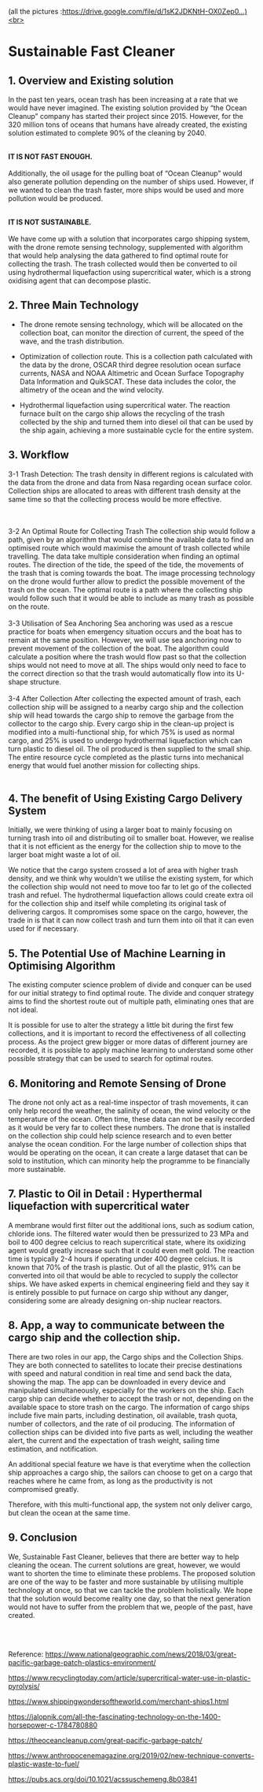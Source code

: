 
(all the pictures :https://drive.google.com/file/d/1sK2JDKNtH-OX0Zep0...)<br>

<h1>Sustainable Fast Cleaner</h1>


<h2>1. Overview and Existing solution </h2>
In the past ten years, ocean trash has been increasing at a rate that we would have never imagined. The existing solution provided by “the Ocean Cleanup” company has started their project since 2015. However, for the 320 million tons of oceans that humans have already created, the existing solution estimated to complete 90% of the cleaning by 2040.<br><br>

<b>IT IS NOT FAST ENOUGH.</b><br><br>
Additionally, the oil usage for the pulling boat of “Ocean Cleanup” would also generate pollution depending on the number of ships used. However, if we wanted to clean the trash faster, more ships would be used and more pollution would be produced.<br><br>

<b>IT IS NOT SUSTAINABLE.</b><br><br>
We have come up with a solution that incorporates cargo shipping system, with the drone remote sensing technology, supplemented with algorithm that would help analysing the data gathered to find optimal route for collecting the trash. The trash collected would then be converted to oil using hydrothermal liquefaction using supercritical water, which is a strong oxidising agent that can decompose plastic.

<h2>2. Three Main Technology</h2>

- The drone remote sensing technology, which will be allocated on the collection boat, can monitor the direction of current, the speed of the wave, and the trash distribution.

- Optimization of collection route. This is a collection path calculated with the data by the drone, OSCAR third degree resolution ocean surface currents, NASA and NOAA Altimetric and Ocean Surface Topography Data Information and QuikSCAT. These data includes the color, the altimetry of the ocean and the wind velocity.

- Hydrothermal liquefaction using supercritical water. The reaction furnace built on the cargo ship allows the recycling of the trash collected by the ship and turned them into diesel oil that can be used by the ship again, achieving a more sustainable cycle for the entire system.

<h2>3. Workflow</h2>
3-1 Trash Detection:
The trash density in different regions is calculated with the data from the drone and data from Nasa regarding ocean surface color. Collection ships are allocated to areas with different trash density at the same time so that the collecting process would be more effective.

<br><br>
3-2 An Optimal Route for Collecting Trash
The collection ship would follow a path, given by an algorithm that would combine the available data to find an optimised route which would maximise the amount of trash collected while travelling. The data take multiple consideration when finding an optimal routes. The direction of the tide, the speed of the tide, the movements of the trash that is coming towards the boat. The image processing technology on the drone would further allow to predict the possible movement of the trash on the ocean. The optimal route is a path where the collecting ship would follow such that it would be able to include as many trash as possible on the route.
<br><br>
3-3 Utilisation of Sea Anchoring
Sea anchoring was used as a rescue practice for boats when emergency situation occurs and the boat has to remain at the same position. However, we will use sea anchoring now to prevent movement of the collection of the boat. The algorithm could calculate a position where the trash would flow past so that the collection ships would not need to move at all. The ships would only need to face to the correct direction so that the trash would automatically flow into its U-shape structure.
<br><br>
3-4 After Collection
After collecting the expected amount of trash, each collection ship will be assigned to a nearby cargo ship and the collection ship will head towards the cargo ship to remove the garbage from the collector to the cargo ship. Every cargo ship in the clean-up project is modified into a multi-functional ship, for which 75% is used as normal cargo, and 25% is used to undergo hydrothermal liquefaction which can turn plastic to diesel oil. The oil produced is then supplied to the small ship. The entire resource cycle completed as the plastic turns into mechanical energy that would fuel another mission for collecting ships.
<br><br>
<h2>4. The benefit of Using Existing Cargo Delivery System</h2>
Initially, we were thinking of using a larger boat to mainly focusing on turning trash into oil and distributing oil to smaller boat. However, we realise that it is not efficient as the energy for the collection ship to move to the larger boat might waste a lot of oil.

We notice that the cargo system crossed a lot of area with higher trash density, and we think why wouldn't we utilise the existing system, for which the collection ship would not need to move too far to let go of the collected trash and refuel. The hydrothermal liquefaction allows could create extra oil for the collection ship and itself while completing its original task of delivering cargos. It compromises some space on the cargo, however, the trade in is that it can now collect trash and turn them into oil that it can even used for if necessary.

<h2>5. The Potential Use of Machine Learning in Optimising Algorithm</h2>
The existing computer science problem of divide and conquer can be used for our initial strategy to find optimal route. The divide and conquer strategy aims to find the shortest route out of multiple path, eliminating ones that are not ideal.

It is possible for use to alter the strategy a little bit during the first few collections, and it is important to record the effectiveness of all collecting process. As the project grew bigger or more datas of different journey are recorded, it is possible to apply machine learning to understand some other possible strategy that can be used to search for optimal routes.

<h2>6. Monitoring and Remote Sensing of Drone</h2>
The drone not only act as a real-time inspector of trash movements, it can only help record the weather, the salinity of ocean, the wind velocity or the temperature of the ocean. Often time, these data can not be easily recorded as it would be very far to collect these numbers. The drone that is installed on the collection ship could help science research and to even better analyse the ocean condition. For the large number of collection ships that would be operating on the ocean, it can create a large dataset that can be sold to institution, which can minority help the programme to be financially more sustainable.

<h2>7. Plastic to Oil in Detail : Hyperthermal liquefaction with supercritical water</h2>
A membrane would first filter out the additional ions, such as sodium cation, chloride ions. The filtered water would then be pressurized to 23 MPa and boil to 400 degree celcius to reach supercritical state, where its oxidizing agent would greatly increase such that it could even melt gold. The reaction time is typically 2-4 hours if operating under 400 degree celcius. It is known that 70% of the trash is plastic. Out of all the plastic, 91% can be converted into oil that would be able to recycled to supply the collector ships. We have asked experts in chemical engineering field and they say it is entirely possible to put furnace on cargo ship without any danger, considering some are already designing on-ship nuclear reactors.

<h2>8. App, a way to communicate between the cargo ship and the collection ship.</h2>
There are two roles in our app, the Cargo ships and the Collection Ships. They are both connected to satellites to locate their precise destinations with speed and natural condition in real time and send back the data, showing the map. The app can be downloaded in every device and manipulated simultaneously, especially for the workers on the ship. Each cargo ship can decide whether to accept the trash or not, depending on the available space to store trash on the cargo. The information of cargo ships include five main parts, including destination, oil available, trash quota, number of collectors, and the rate of oil producing. The information of collection ships can be divided into five parts as well, including the weather alert, the current and the expectation of trash weight, sailing time estimation, and notification.

An additional special feature we have is that everytime when the collection ship approaches a cargo ship, the sailors can choose to get on a cargo that reaches where he came from, as long as the productivity is not compromised greatly.

Therefore, with this multi-functional app, the system not only deliver cargo, but clean the ocean at the same time.

<h2>9. Conclusion</h2>
We, Sustainable Fast Cleaner, believes that there are better way to help cleaning the ocean. The current solutions are great, however, we would want to shorten the time to eliminate these problems. The proposed solution are one of the way to be faster and more sustainable by utilising multiple technology at once, so that we can tackle the problem holistically. We hope that the solution would become reality one day, so that the next generation would not have to suffer from the problem that we, people of the past, have created.




<br><br>

Reference:
https://www.nationalgeographic.com/news/2018/03/great-pacific-garbage-patch-plastics-environment/

https://www.recyclingtoday.com/article/supercritical-water-use-in-plastic-pyrolysis/

https://www.shippingwondersoftheworld.com/merchant-ships1.html

https://jalopnik.com/all-the-fascinating-technology-on-the-1400-horsepower-c-1784780880

https://theoceancleanup.com/great-pacific-garbage-patch/

https://www.anthropocenemagazine.org/2019/02/new-technique-converts-plastic-waste-to-fuel/

https://pubs.acs.org/doi/10.1021/acssuschemeng.8b03841
